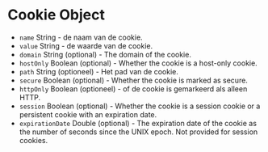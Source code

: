 # Cookie Object

* `name` String - de naam van de cookie.
* `value` String - de waarde van de cookie.
* `domain` String (optional) - The domain of the cookie.
* `hostOnly` Boolean (optional) - Whether the cookie is a host-only cookie.
* `path` String (optioneel) - Het pad van de cookie.
* `secure` Boolean (optional) - Whether the cookie is marked as secure.
* `httpOnly` Boolean (optioneel) - of de cookie is gemarkeerd als alleen HTTP.
* `session` Boolean (optional) - Whether the cookie is a session cookie or a persistent cookie with an expiration date.
* `expirationDate` Double (optional) - The expiration date of the cookie as the number of seconds since the UNIX epoch. Not provided for session cookies.